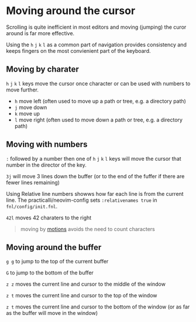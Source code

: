 # Moving around the cursor

Scrolling is quite inefficient in most editors and moving (jumping) the curor around is far more effective.

Using the `h` `j` `k` `l` as a common part of navigation provides consistency and keeps fingers on the most convienient part of the keyboard.


## Moving by charater

`h` `j` `k` `l` keys move the cursor once character or can be used with numbers to move further.

- `h` move left (often used to move up a path or tree, e.g. a directory path)
- `j` move down
- `k` move up
- `l` move right (often used to move down a path or tree, e.g. a directory path)


## Moving with numbers

`:` followed by a number then one of `h` `j` `k` `l` keys will move the cursor that number in the director of the key.

`3j` will move 3 lines down the buffer (or to the end of the fuffer if there are fewer lines remaining)

Using Relative line numbers showws how far each line is from the current line.  The practicalli/neovim-config sets `:relativenames true` in `fnl/config/init.fnl`.

`42l` moves 42 charaters to the right

> moving by [motions](motions.md) avoids the need to count characters


## Moving around the buffer

`g g` to jump to the top of the current buffer

`G` to jump to the bottom of the buffer

`z z` moves the current line and cursor to the middle of the window

`z t` moves the current line and cursor to the top of the window

`z t` moves the current line and cursor to the bottom of the window (or as far as the buffer will move in the window)
